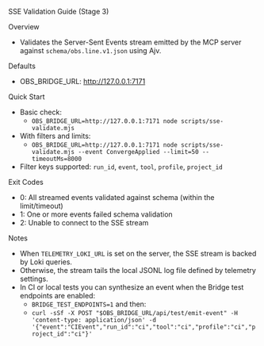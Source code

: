 SSE Validation Guide (Stage 3)

Overview
- Validates the Server-Sent Events stream emitted by the MCP server against `schema/obs.line.v1.json` using Ajv.

Defaults
- OBS_BRIDGE_URL: http://127.0.0.1:7171

Quick Start
- Basic check:
  - `OBS_BRIDGE_URL=http://127.0.0.1:7171 node scripts/sse-validate.mjs`
- With filters and limits:
  - `OBS_BRIDGE_URL=http://127.0.0.1:7171 node scripts/sse-validate.mjs --event ConvergeApplied --limit=50 --timeoutMs=8000`
- Filter keys supported: `run_id`, `event`, `tool`, `profile`, `project_id`

Exit Codes
- 0: All streamed events validated against schema (within the limit/timeout)
- 1: One or more events failed schema validation
- 2: Unable to connect to the SSE stream

Notes
- When `TELEMETRY_LOKI_URL` is set on the server, the SSE stream is backed by Loki queries.
- Otherwise, the stream tails the local JSONL log file defined by telemetry settings.
- In CI or local tests you can synthesize an event when the Bridge test endpoints are enabled:
  - `BRIDGE_TEST_ENDPOINTS=1` and then:
  - `curl -sSf -X POST "$OBS_BRIDGE_URL/api/test/emit-event" -H 'content-type: application/json' -d '{"event":"CIEvent","run_id":"ci","tool":"ci","profile":"ci","project_id":"ci"}'`
